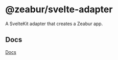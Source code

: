 # @zeabur/svelte-adapter

A SvelteKit adapter that creates a Zeabur app.

## Docs

[Docs](https://zeabur.com/docs/guides/nodejs/svelte-kit)
